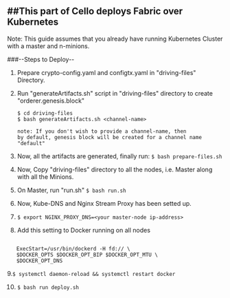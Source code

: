 ##This part of Cello deploys **Fabric over Kubernetes**
---
Note: This guide assumes that you already have running Kubernetes Cluster with a master and n-minions.

###--Steps to Deploy--

1. Prepare crypto-config.yaml and configtx.yaml in "driving-files" Directory.

2. Run "generateArtifacts.sh" script in "driving-files" directory to create "orderer.genesis.block"
    ```
    $ cd driving-files
    $ bash generateArtifacts.sh <channel-name>

    note: If you don't wish to provide a channel-name, then
    by default, genesis block will be created for a channel name "default"
    ```

3. Now, all the artifacts are generated, finally run:
    ```$ bash prepare-files.sh```

4. Now, Copy "driving-files" directory to all the nodes, i.e.
    Master along with all the Minions.

5. On Master, run "run.sh"
    ```$ bash run.sh```

6. Now, Kube-DNS and Nginx Stream Proxy has been setted up.

7. ```$ export NGINX_PROXY_DNS=<your master-node ip-address>```

8. Add this setting to Docker running on all nodes
 ``` Environment=DOCKER_OPT_DNS=--dns=<Master node   IP-address>

    ExecStart=/usr/bin/dockerd -H fd:// \
    $DOCKER_OPTS $DOCKER_OPT_BIP $DOCKER_OPT_MTU \
    $DOCKER_OPT_DNS
```

9.```$ systemctl daemon-reload && systemctl restart docker```

10. ```$ bash run deploy.sh```
